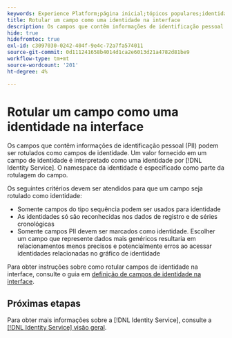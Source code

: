 ```yaml
---
keywords: Experience Platform;página inicial;tópicos populares;identidade do rótulo;;home;popular topics;label identities
title: Rotular um campo como uma identidade na interface
description: Os campos que contêm informações de identificação pessoal (PII) podem ser rotulados como campos de identidade. Um valor fornecido em um campo de identidade é interpretado como uma identidade pelo Serviço de identidade. O namespace da identidade é especificado como parte da rotulagem do campo.
hide: true
hidefromtoc: true
exl-id: c3097030-0242-404f-9e4c-72a7fa574011
source-git-commit: 0d111241658b4014d1ca2e6013d21a4782d81be9
workflow-type: tm+mt
source-wordcount: '201'
ht-degree: 4%

---
```


# Rotular um campo como uma identidade na interface

Os campos que contêm informações de identificação pessoal (PII) podem ser rotulados como campos de identidade. Um valor fornecido em um campo de identidade é interpretado como uma identidade por [!DNL Identity Service]. O namespace da identidade é especificado como parte da rotulagem do campo.

Os seguintes critérios devem ser atendidos para que um campo seja rotulado como identidade:

* Somente campos do tipo sequência podem ser usados para identidade
* As identidades só são reconhecidas nos dados de registro e de séries cronológicas
* Somente campos PII devem ser marcados como identidade. Escolher um campo que represente dados mais genéricos resultaria em relacionamentos menos precisos e potencialmente erros ao acessar identidades relacionadas no gráfico de identidade

Para obter instruções sobre como rotular campos de identidade na interface, consulte o guia em [definição de campos de identidade na interface](../xdm/ui/fields/identity.md).

## Próximas etapas

Para obter mais informações sobre a [!DNL Identity Service], consulte a [[!DNL Identity Service] visão geral](./home.md).
